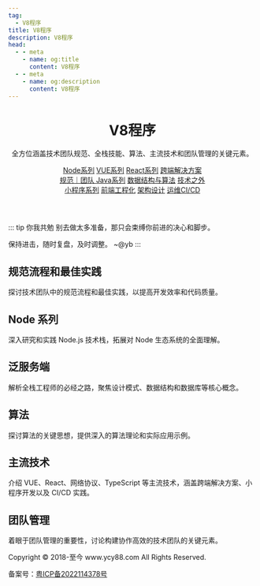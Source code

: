```yaml
---
tag:
  - V8程序
title: V8程序
description: V8程序
head:
  - - meta
    - name: og:title
      content: V8程序
  - - meta
    - name: og:description
      content: V8程序
---
```


<main class="home">
  <header class="hero">
    <!-- <img src="/images/yb.png" alt="V8程序" class="yb-img"> -->
    <!-- <div class="yb-title">yb</div> -->
    <h1 id="main-title" class="yb-title">V8程序</h1>
    <p class="description">全方位涵盖技术团队规范、全栈技能、算法、主流技术和团队管理的关键元素。</p>
    <p class="actions">
      <a class="route-link action-button secondary" href="/node/" aria-label="Node系列">Node系列</a>
      <a class="route-link action-button secondary" href="/vue/" aria-label="VUE系列">VUE系列</a>
      <a class="route-link action-button secondary" href="/react/" aria-label="React系列">React系列</a>
      <a class="route-link action-button secondary" href="/devices/" aria-label="跨端解决方案">跨端解决方案</a> <br/>
      <a class="route-link action-button secondary" href="/keywords/" aria-label="规范｜团队">规范｜团队 </a>
      <a class="route-link action-button secondary" href="/java/" aria-label="Java系列">Java系列</a>
      <a class="route-link action-button secondary" href="/algorithm/" aria-label="数据结构与算法">数据结构与算法</a> 
      <a class="route-link action-button secondary" href="/beyond-tech/" aria-label="技术之外">技术之外</a> <br/>
      <a class="route-link action-button secondary" href="/mp/" aria-label="小程序系列">小程序系列</a>
      <a class="route-link action-button secondary" href="/tools/" aria-label="前端工程化">前端工程化</a>
      <a class="route-link action-button secondary" href="/architecture-design/" aria-label="架构设计">架构设计</a>
      <a class="route-link action-button secondary" href="/dev-ops/" aria-label="运维CI/CD">运维CI/CD</a>
    </p>
  </header>

::: tip 你我共勉
别去做太多准备，那只会束缚你前进的决心和脚步。

保持进击，随时复盘，及时调整。 ~@yb
:::

  <div class="features">
    <div class="feature">
      <h2>规范流程和最佳实践</h2>
      <p>探讨技术团队中的规范流程和最佳实践，以提高开发效率和代码质量。</p>
    </div>
    <div class="feature">
      <h2>Node 系列</h2>
      <p>深入研究和实践 Node.js 技术栈，拓展对 Node 生态系统的全面理解。</p>
    </div>
    <div class="feature">
      <h2>泛服务端</h2>
      <p>解析全栈工程师的必经之路，聚焦设计模式、数据结构和数据库等核心概念。</p>
    </div>
    <div class="feature">
      <h2>算法</h2>
      <p>探讨算法的关键思想，提供深入的算法理论和实际应用示例。</p>
    </div>
    <div class="feature">
      <h2>主流技术</h2>
      <p>介绍 VUE、React、网络协议、TypeScript 等主流技术，涵盖跨端解决方案、小程序开发以及 CI/CD 实践。</p>
    </div>
    <div class="feature">
      <h2>团队管理</h2>
      <p>着眼于团队管理的重要性，讨论构建协作高效的技术团队的关键元素。</p>
    </div>
   
  </div>

  <!-- Copyright © www.ycy88.com All Rights Reserved. 备案号：粤ICP备2022114378号 -->
  <div class="footer">
    <p>Copyright © 2018-至今 www.ycy88.com All Rights Reserved. </p>
    <p>备案号：<a class="route-link" href="http://beian.miit.gov.cn">粤ICP备2022114378号</a></p>
  </div>
  
</main>
